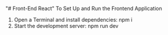 "# Front-End React" 
To Set Up and Run the Frontend Application
1. Open a Terminal and install dependencies:
        npm i
2. Start the development server:
        npm run dev

